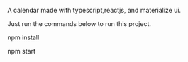 A calendar made with typescript,reactjs, and materialize ui.

Just run the commands below to run this project.

npm install

npm start
